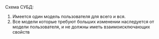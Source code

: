 Схема СУБД: 
1) Имеется один модель пользователя для всего и вся. 
2) Все модели которые требуют больших изменении наследуется от модели пользователя, и не должны иметь взаимоисключающих свойств   

